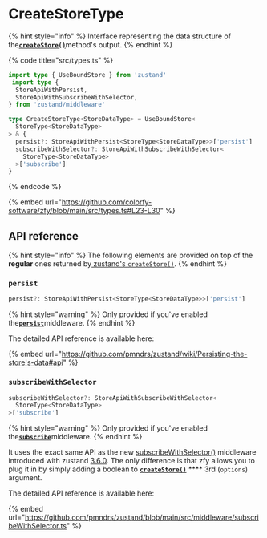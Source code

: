 # CreateStoreType

{% hint style="info" %}
Interface representing the data structure of the[**`createStore()`**](../createstore.md)method's output.
{% endhint %}

{% code title="src/types.ts" %}
```typescript
import type { UseBoundStore } from 'zustand'
 import type {
  StoreApiWithPersist,
  StoreApiWithSubscribeWithSelector,
} from 'zustand/middleware'

type CreateStoreType<StoreDataType> = UseBoundStore<
  StoreType<StoreDataType>
> & {
  persist?: StoreApiWithPersist<StoreType<StoreDataType>>['persist']
  subscribeWithSelector?: StoreApiWithSubscribeWithSelector<
    StoreType<StoreDataType>
  >['subscribe']
}
```
{% endcode %}

{% embed url="https://github.com/colorfy-software/zfy/blob/main/src/types.ts#L23-L30" %}

## API reference

{% hint style="info" %}
The following elements are provided on top of the **regular** ones returned by[ zustand's `createStore()`](https://github.com/pmndrs/zustand/blob/main/src/vanilla.ts).
{% endhint %}

### `persist`

```typescript
persist?: StoreApiWithPersist<StoreType<StoreDataType>>['persist']
```

{% hint style="warning" %}
Only provided if you've enabled the[**`persist`**](createstoreoptionstype.md#persist)middleware.
{% endhint %}

The detailed API reference is available here:

{% embed url="https://github.com/pmndrs/zustand/wiki/Persisting-the-store's-data#api" %}

### `subscribeWithSelector`

```typescript
subscribeWithSelector?: StoreApiWithSubscribeWithSelector<
  StoreType<StoreDataType>
>['subscribe']
```

{% hint style="warning" %}
Only provided if you've enabled the[**`subscribe`**](createstoreoptionstype.md#subscribe)middleware.
{% endhint %}

It uses the exact same API as the new [subscribeWithSelector()](https://github.com/pmndrs/zustand#using-subscribe-with-selector) middleware introduced with zustand [3.6.0](https://github.com/pmndrs/zustand/releases/tag/v3.6.0). The only difference is that zfy allows you to plug it in by simply adding a boolean to [**`createStore()`**](createstoreoptionstype.md#subscribe) **** 3rd (`options`) argument.

The detailed API reference is available here:

{% embed url="https://github.com/pmndrs/zustand/blob/main/src/middleware/subscribeWithSelector.ts" %}
